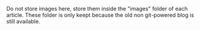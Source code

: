 Do not store images here, store them inside the "images" folder of each article. These folder is only keept because the old non git-powered blog is still available.